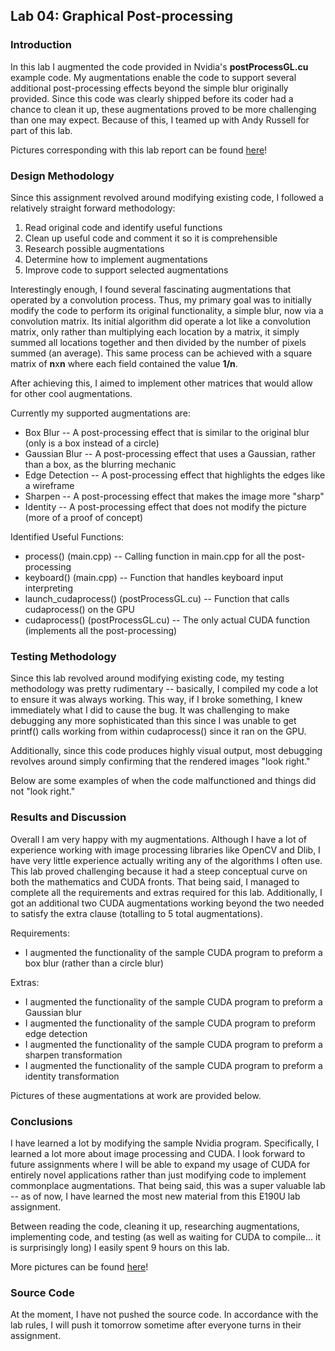 ## Lab 04: Graphical Post-processing

### Introduction
In this lab I augmented the code provided in Nvidia's **postProcessGL.cu** example code. My augmentations enable the code to 
support several additional post-processing effects beyond the simple blur originally provided. Since this code was clearly
shipped before its coder had a chance to clean it up, these augmentations proved to be more challenging than one may expect.
Because of this, I teamed up with Andy Russell for part of this lab. 

Pictures corresponding with this lab report can be found [here](https://github.com/afishberg/e190/tree/master/lab04_pictures)!

### Design Methodology
Since this assignment revolved around modifying existing code, I followed a relatively straight forward methodology:
1.   Read original code and identify useful functions
2.   Clean up useful code and comment it so it is comprehensible
3.   Research possible augmentations
4.   Determine how to implement augmentations
5.   Improve code to support selected augmentations

Interestingly enough, I found several fascinating augmentations that operated by a convolution process. Thus, my primary
goal was to initially modify the code to perform its original functionality, a simple blur, now via a convolution matrix.
Its initial algorithm did operate a lot like a convolution matrix, only rather than multiplying each location by a matrix,
it simply summed all locations together and then divided by the number of pixels summed (an average). This same process can
be achieved with a square matrix of **n**x**n** where each field contained the value **1/n**.

After achieving this, I aimed to implement other matrices that would allow for other cool augmentations.

Currently my supported augmentations are:
*   Box Blur -- A post-processing effect that is similar to the original blur (only is a box instead of a circle)
*   Gaussian Blur -- A post-processing effect that uses a Gaussian, rather than a box, as the blurring mechanic
*   Edge Detection -- A post-processing effect that highlights the edges like a wireframe
*   Sharpen -- A post-processing effect that makes the image more "sharp"
*   Identity -- A post-processing effect that does not modify the picture (more of a proof of concept)

Identified Useful Functions:
*   process() (main.cpp) -- Calling function in main.cpp for all the post-processing
*   keyboard() (main.cpp) -- Function that handles keyboard input interpreting
*   launch_cudaprocess() (postProcessGL.cu) -- Function that calls cudaprocess() on the GPU
*   cudaprocess() (postProcessGL.cu) -- The only actual CUDA function (implements all the post-processing)


### Testing Methodology
Since this lab revolved around modifying existing code, my testing methodology was pretty rudimentary -- basically, I 
compiled my code a lot to ensure it was always working. This way, if I broke something, I knew immediately what I did to
cause the bug. It was challenging to make debugging any more sophisticated than this since I was unable to get printf()
calls working from within cudaprocess() since it ran on the GPU.

Additionally, since this code produces highly visual output, most debugging revolves around simply confirming that the
rendered images "look right."

Below are some examples of when the code malfunctioned and things did not "look right."


### Results and Discussion
Overall I am very happy with my augmentations. Although I have a lot of experience working with image processing libraries
like OpenCV and Dlib, I have very little experience actually writing any of the algorithms I often use. This lab proved
challenging because it had a steep conceptual curve on both the mathematics and CUDA fronts. That being said, I managed
to complete all the requirements and extras required for this lab. Additionally, I got an additional two CUDA augmentations
working beyond the two needed to satisfy the extra clause (totalling to 5 total augmentations).

Requirements:
- I augmented the functionality of the sample CUDA program to preform a box blur (rather than a circle blur)

Extras:
- I augmented the functionality of the sample CUDA program to preform a Gaussian blur
- I augmented the functionality of the sample CUDA program to preform edge detection
- I augmented the functionality of the sample CUDA program to preform a sharpen transformation
- I augmented the functionality of the sample CUDA program to preform a identity transformation

Pictures of these augmentations at work are provided below.


### Conclusions
I have learned a lot by modifying the sample Nvidia program. Specifically, I learned a lot more about image processing and
CUDA. I look forward to future assignments where I will be able to expand my usage of CUDA for entirely novel applications
rather than just modifying code to implement commonplace augmentations. That being said, this was a super valuable lab -- as
of now, I have learned the most new material from this E190U lab assignment.

Between reading the code, cleaning it up, researching augmentations, implementing code, and testing (as well as waiting
for CUDA to compile... it is surprisingly long) I easily spent 9 hours on this lab.

More pictures can be found [here](https://github.com/afishberg/e190/tree/master/lab04_pictures)!


### Source Code
At the moment, I have not pushed the source code. In accordance with the lab rules, I will push it tomorrow sometime after
everyone turns in their assignment.
